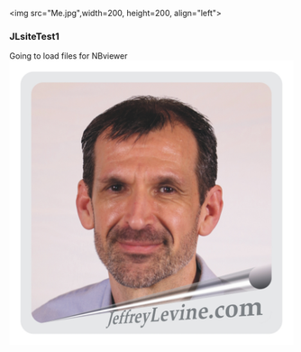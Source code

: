 <img src="Me.jpg",width=200, height=200, align="left">
<br>
### JLsiteTest1
Going to load files for NBviewer
![test](https://github.com/Jeff3point14/JLsiteTest1/blob/master/Me.png?raw=true)
